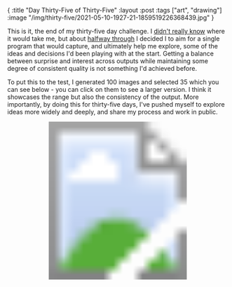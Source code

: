 {
:title "Day Thirty-Five of Thirty-Five"
:layout :post
:tags ["art", "drawing"]
:image "/img/thirty-five/2021-05-10-1927-21-1859519226368439.jpg"
}

This is it, the end of my thirty-five day challenge. I [didn't really know](/posts/2021-04-05-thirty-five/) where it would take me, but about [halfway through](/posts/2021-04-23-thirty-five-day-18/) I decided I to aim for a single program that would capture, and ultimately help me explore, some of the ideas and decisions I'd been playing with at the start. Getting a balance between surprise and interest across outputs while maintaining some degree of consistent quality is not something I'd achieved before.

To put this to the test, I generated 100 images and selected 35 which you can see below - you can click on them to see a larger version. I think it showcases the range but also the consistency of the output. More importantly, by doing this for thirty-five days, I've pushed myself to explore ideas more widely and deeply, and share my process and work in public.

<svg version="1.1" xmlns="http://www.w3.org/2000/svg" xmlns:xlink="http://www.w3.org/1999/xlink" viewBox="0 0 2800 2000">
<image width="2800" height="2000" xlink:href="/img/thirty-five/last/all.jpg" />
<a xlink:href="/img/thirty-five/last/2021-05-09-2141-45-1818870960428172.jpg">
	<rect x="0" y="0" width="400" height="400" opacity="0" />
</a>
<a xlink:href="/img/thirty-five/last/2021-05-09-2141-46-1818871773958303.jpg">
	<rect x="400" y="0" width="400" height="400" opacity="0" />
</a>
<a xlink:href="/img/thirty-five/last/2021-05-09-2141-48-1818873128902817.jpg">
	<rect x="800" y="0" width="400" height="400" opacity="0" />
</a>
<a xlink:href="/img/thirty-five/last/2021-05-09-2141-53-1818878643235616.jpg">
	<rect x="1200" y="0" width="400" height="400" opacity="0" />
</a>
<a xlink:href="/img/thirty-five/last/2021-05-09-2141-55-1818880306448169.jpg">
	<rect x="1600" y="0" width="400" height="400" opacity="0" />
</a>
<a xlink:href="/img/thirty-five/last/2021-05-09-2141-56-1818881873073282.jpg">
	<rect x="2000" y="0" width="400" height="400" opacity="0" />
</a>
<a xlink:href="/img/thirty-five/last/2021-05-09-2141-59-1818884165448229.jpg">
	<rect x="2400" y="0" width="400" height="400" opacity="0" />
</a>
<a xlink:href="/img/thirty-five/last/2021-05-09-2142-01-1818886578346713.jpg">
	<rect x="0" y="400" width="400" height="400" opacity="0" />
</a>
<a xlink:href="/img/thirty-five/last/2021-05-09-2142-03-1818888073010690.jpg">
	<rect x="400" y="400" width="400" height="400" opacity="0" />
</a>
<a xlink:href="/img/thirty-five/last/2021-05-09-2142-03-1818888410989688.jpg">
	<rect x="800" y="400" width="400" height="400" opacity="0" />
</a>
<a xlink:href="/img/thirty-five/last/2021-05-09-2142-15-1818900759849947.jpg">
	<rect x="1200" y="400" width="400" height="400" opacity="0" />
</a>
<a xlink:href="/img/thirty-five/last/2021-05-09-2142-34-1818919956297833.jpg">
	<rect x="1600" y="400" width="400" height="400" opacity="0" />
</a>
<a xlink:href="/img/thirty-five/last/2021-05-09-2142-40-1818925894819928.jpg">
	<rect x="2000" y="400" width="400" height="400" opacity="0" />
</a>
<a xlink:href="/img/thirty-five/last/2021-05-09-2142-41-1818926547052436.jpg">
	<rect x="2400" y="400" width="400" height="400" opacity="0" />
</a>
<a xlink:href="/img/thirty-five/last/2021-05-09-2142-45-1818930224703793.jpg">
	<rect x="0" y="800" width="400" height="400" opacity="0" />
</a>
<a xlink:href="/img/thirty-five/last/2021-05-09-2142-47-1818932330443347.jpg">
	<rect x="400" y="800" width="400" height="400" opacity="0" />
</a>
<a xlink:href="/img/thirty-five/last/2021-05-09-2142-52-1818937039534685.jpg">
	<rect x="800" y="800" width="400" height="400" opacity="0" />
</a>
<a xlink:href="/img/thirty-five/last/2021-05-09-2142-56-1818941311620789.jpg">
	<rect x="1200" y="800" width="400" height="400" opacity="0" />
</a>
<a xlink:href="/img/thirty-five/last/2021-05-09-2142-57-1818942409011254.jpg">
	<rect x="1600" y="800" width="400" height="400" opacity="0" />
</a>
<a xlink:href="/img/thirty-five/last/2021-05-09-2142-59-1818944405563624.jpg">
	<rect x="2000" y="800" width="400" height="400" opacity="0" />
</a>
<a xlink:href="/img/thirty-five/last/2021-05-09-2143-06-1818951193003301.jpg">
	<rect x="2400" y="800" width="400" height="400" opacity="0" />
</a>
<a xlink:href="/img/thirty-five/last/2021-05-09-2143-06-1818951773782950.jpg">
	<rect x="0" y="1200" width="400" height="400" opacity="0" />
</a>
<a xlink:href="/img/thirty-five/last/2021-05-09-2143-22-1818967696639080.jpg">
	<rect x="400" y="1200" width="400" height="400" opacity="0" />
</a>
<a xlink:href="/img/thirty-five/last/2021-05-09-2143-28-1818973294749832.jpg">
	<rect x="800" y="1200" width="400" height="400" opacity="0" />
</a>
<a xlink:href="/img/thirty-five/last/2021-05-09-2143-32-1818977794178115.jpg">
	<rect x="1200" y="1200" width="400" height="400" opacity="0" />
</a>
<a xlink:href="/img/thirty-five/last/2021-05-09-2143-45-1818990192726431.jpg">
	<rect x="1600" y="1200" width="400" height="400" opacity="0" />
</a>
<a xlink:href="/img/thirty-five/last/2021-05-09-2143-48-1818993225251003.jpg">
	<rect x="2000" y="1200" width="400" height="400" opacity="0" />
</a>
<a xlink:href="/img/thirty-five/last/2021-05-09-2143-53-1818998928519284.jpg">
	<rect x="2400" y="1200" width="400" height="400" opacity="0" />
</a>
<a xlink:href="/img/thirty-five/last/2021-05-09-2144-00-1819005694965030.jpg">
	<rect x="0" y="1600" width="400" height="400" opacity="0" />
</a>
<a xlink:href="/img/thirty-five/last/2021-05-09-2144-02-1819007360752063.jpg">
	<rect x="400" y="1600" width="400" height="400" opacity="0" />
</a>
<a xlink:href="/img/thirty-five/last/2021-05-09-2144-06-1819011311464144.jpg">
	<rect x="800" y="1600" width="400" height="400" opacity="0" />
</a>
<a xlink:href="/img/thirty-five/last/2021-05-09-2144-08-1819013025292324.jpg">
	<rect x="1200" y="1600" width="400" height="400" opacity="0" />
</a>
<a xlink:href="/img/thirty-five/last/2021-05-09-2144-13-1819018293042226.jpg">
	<rect x="1600" y="1600" width="400" height="400" opacity="0" />
</a>
<a xlink:href="/img/thirty-five/last/2021-05-09-2144-14-1819019294816471.jpg">
	<rect x="2000" y="1600" width="400" height="400" opacity="0" />
</a>
<a xlink:href="/img/thirty-five/last/2021-05-09-2144-19-1819024294550208.jpg">
	<rect x="2400" y="1600" width="400" height="400" opacity="0" />
</a>
</svg>

